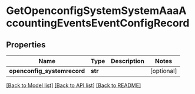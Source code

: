 # GetOpenconfigSystemSystemAaaAccountingEventsEventConfigRecord

## Properties
Name | Type | Description | Notes
------------ | ------------- | ------------- | -------------
**openconfig_systemrecord** | **str** |  | [optional] 

[[Back to Model list]](../README.md#documentation-for-models) [[Back to API list]](../README.md#documentation-for-api-endpoints) [[Back to README]](../README.md)


